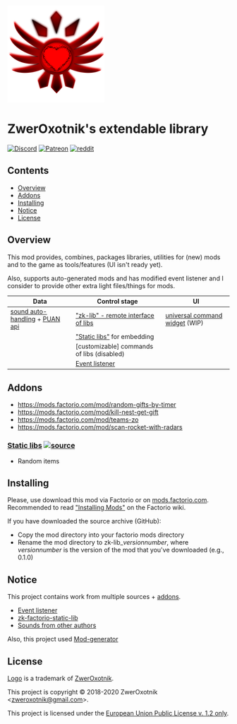 [![thumbnail](/thumbnail.png)][homepage]
# ZwerOxotnik's extendable library

[![Discord](https://i.imgur.com/GYTxQdx.png)](https://discordapp.com/invite/YyJVUCa)
[![Patreon](https://i.imgur.com/6n2ifle.png)](https://www.patreon.com/ZwerOxotnik)
[![reddit](https://i.imgur.com/J1k7aGJ.png)](https://reddit.com/r/ZwerOxotnik)

## Contents

* [Overview](#overview)
* [Addons](#addons)
* [Installing](#installing)
* [Notice](#notice)
* [License](#license)

## Overview

This mod provides, combines, packages libraries, utilities for (new) mods and to the game as tools/features (UI isn't ready yet).

Also, supports auto-generated mods and has modified event listener and I consider to provide other extra light files/things for mods.  

| Data | Control stage | UI |
| ----------- | ---------- | --------- |
| [sound auto-handling](https://github.com/ZwerOxotnik/Mod-generator) + [PUAN api](/data-api/puan_api.lua) | ["zk-lib" - remote interface of libs](/zk-lib/control.lua) | [universal command widget](zk-lib/universal-command-widget) (WIP) |
| | ["Static libs"](#static-libs) for embedding | |
| | [customizable] commands of libs (disabled) | |
| | [Event listener][event-listener] | |

## Addons

* https://mods.factorio.com/mod/random-gifts-by-timer
* https://mods.factorio.com/mod/kill-nest-get-gift
* https://mods.factorio.com/mod/teams-zo
* https://mods.factorio.com/mod/scan-rocket-with-radars

### <a name="static-libs"></a> [Static libs](/static-libs) [![source](https://img.shields.io/badge/%E2%81%A4-source-blue.svg?logo=github&colorB=7289DA)](https://github.com/ZwerOxotnik/zk-factorio-static-lib)

* Random items

## Installing

Please, use download this mod via Factorio or on [mods.factorio.com][homepage].\
Recommended to read ["Installing Mods"](https://wiki.factorio.com/index.php?title=Installing_Mods) on the Factorio wiki.

If you have downloaded the source archive (GitHub):

* Copy the mod directory into your factorio mods directory
* Rename the mod directory to zk-lib_*versionnumber*, where *versionnumber* is the version of the mod that you've downloaded (e.g., 0.1.0)

## Notice

This project contains work from multiple sources + [addons](#overview).

* [Event listener][event-listener]
* [zk-factorio-static-lib](https://github.com/ZwerOxotnik/zk-factorio-static-lib)
* [Sounds from other authors](/sound/README.txt)

Also, this project used [Mod-generator](https://github.com/ZwerOxotnik/Mod-generator)

## License

[Logo](/thumbnail.png) is a trademark of [ZwerOxotnik][ZwerOxotnik].

This project is copyright © 2018-2020 ZwerOxotnik \<zweroxotnik@gmail.com\>.

This project is licensed under the [European Union Public License v. 1.2 only](/LICENCE).

[homepage]: http://mods.factorio.com/mod/zk-lib
[ZwerOxotnik]: github.com/ZwerOxotnik/
[event-listener]: https://gitlab.com/ZwerOxotnik/factorio-event-listener